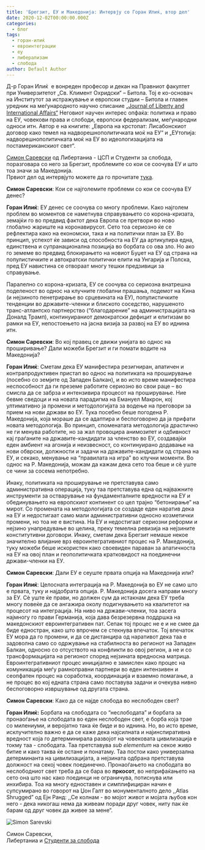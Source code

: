 ```yaml
---
title: 'Брегзит, ЕУ и Македонија: Интервју со Горан Илиќ, втор дел'
date: 2020-12-02T00:00:00.000Z
categories:
  - блог
tags:
  - горан-илиќ
  - евроинтеграции
  - еу
  - либерализам
  - слобода
author: Default Author
---
```


Д-р Горан Илиќ  е вонреден професор и декан на Правниот факултет при Универзитетот „Св. Климент Охридски“ – Битола. Тој е ко-основач на Институтот за истражување и европски студии – Битола и главен уредник на меѓународното научно списание [„Journal of Liberty and International Aﬀairs“](http://www.e-jlia.com/) Неговиот научен интерес опфаќа: политика и право на ЕУ, човекови права и слободи, европски федерализам, меѓународни односи итн. Автор е на книгите: „Европа на крстопат: Лисабонскиот договор како темел на надворешнополитичката моќ на ЕУ“ и „ЕУтопија: надворешнополитичката моќ на ЕУ во идеологизацијата на постамериканскиот свет“.

[Симон Саревски](https://www.facebook.com/simon.sarevski) од Либертаниа - ЦСП и Студенти за слобода, поразговара со него за Брегзит, проблемите со кои се соочува ЕУ и што тоа значи за Македонија.  
Првиот дел од интервјуто можете да го прочитате [тука](http://libertaniabackup.local/bregzit-eu-makedonija-goran-ilikj/?fbclid=IwAR3htd9HZbfqD7l3umrRwMnLCab5tqChU2_wD5jZ9rdE3fTi1WYYT0lg9Ls).

**Симон Саревски**: Кои се најголемите проблеми со кои се соочува ЕУ денес? 

**Горан Илиќ**: ЕУ денес се соочува со многу проблеми. Како најголем проблем во моментов се наметнува справувањето со корона-кризата, земајќи го во предвид фактот дека Европа се претвори во ново глобално жариште на коронавирусот. Сето тоа сериозно ќе се рефлектира како на економски, така и на политички план за ЕУ. Во принцип, успехот ќе зависи од способноста на ЕУ да артикулира една, единствена и супранационална позиција во борбата со ова зло. Но ако го земеме во предвид блокирањето на новиот Буџет на ЕУ од страна на популистичките и автократски политички елити на Унгарија и Полска, пред ЕУ навистина се отвораат многу тешки предзивици за справување. 

Паралелно со корона-кризата, ЕУ се соочува со сериозна внатрешна поделеност во однос на клучните глобални прашања, подемот на Кина (и нејзиното пенетрирање во срцевината на ЕУ), популистичките тенденции во државите-членки и блиското соседство, нарушеното транс-атлантско партнерство (“благодарение” на администрацијата на Доналд Трамп), континуираниот демократски дефицит и елитизам во рамки на ЕУ, непостоењето на јасна визија за развој на ЕУ во иднина  итн.

**Симон Саревски**: Во кој правец се движи унијата во однос на проширивање? Дали можеби Брегзит и ги помати водите на Македонија?

**Горан Илиќ**: Сметам дека ЕУ манифестира резигниран, апатичен и контрапродуктивен пристап во однос на политиката на проширување (посебно со земјите од Западен Балкан), и во исто време манифестира неспособност да ги преземе работите сериозно во свои раце – во смисла да се забрза и интензивира процесот на проширување. Ние бевме сведоци и на новата парадигма на Емануел Макрон, кој ултимативно ја промени и методологијата за водење на преговори за прием на нови држави во ЕУ. Тука посебно беше погодена Р. Македонија, која мораше да се адаптира и беспоговорно да ја прифати новата методологија. Во принцип, споменатата методологија драстично не ги менува работите, но за жал провоцира анимозитет и одбивност кај граѓаните на државите-кандидати за членство во ЕУ, создавајќи еден амбиент на агонија и неизвесност, со континуирано додавање на нови обврски, должности и задачи на државите-кандидати од страна на ЕУ, и секако, менување на “правилата на игра” во клучни моменти. Во однос на Р. Македонија, можам да кажам дека сето тоа беше и сè уште се чини за сосема непотребно. 

Инаку, политиката на проширување не претставува само административна операција, туку таа претставува една од најважните инструменти за остварување на фундаменталните вредности на ЕУ и обединувањето на европскиот континент со цел трајно “бетонирање” на мирот. Со промената на методологијата се создаде еден наратив дека на ЕУ и недостигаат само мали административни односно козметички промени, но тоа не е вистина. На ЕУ и недостигаат сериозни реформи и нејзино унапредување во целина, преку темелна ревизија на нејзините конститутивни договори. Инаку, сметам дека Брегзит немаше некое значително влијание врз евроинтегративниот процес на Р. Македонија, туку можеби беше искористен како своевиден параван за апатичноста на ЕУ на овој план и геополитичката кратковидост на поединечни држави-членки на ЕУ.

**Симон Саревски**: Дали ЕУ е сеуште првата опција на Македонија или?

**Горан Илиќ**: Целосната интеграција на Р. Македонија во ЕУ не само што е првата, туку и најдобрата опција. Р. Македонија досега направи многу за ЕУ. Сè уште ќе прави, но должен сум да истакнам дека ЕУ треба многу повеќе да се ангажира околу подигнувањето на квалитетот на процесот на интеграција. На ниво на држави-членки, тоа засега најмногу го прави Германија, која дава безрезервна поддршка на македонскиот евроинтегративен пат. Сепак тој процес не е и не смее да биде едностран, како што впрочем се стекнува впечаток. Тој впечаток ЕУ мора да го промени, и да се дистанцира од наративот дека таа е задоволна само со одржување на стабилноста во регионот на Западен Балкан, односно со отсуството на конфликти во овој регион, а не и со трансформацијата на регионот според нејзината вредносна матрица. Евроинтегративниот процес иницијално е замислен како процес на комуникација меѓу рамноправни партнери во еден интензивен и сеопфатен процес на соработка, координација и взаемно помагање, а не процес во кој едната страна само поставува задачи и очекува нивно беспоговорно извршување од другата страна.

**Симон Саревски**: Како да се најде слобода во неслободен свет?

**Горан Илиќ:** Борбата на слободата со “неслободата” и борбата за пронаоѓање на слободата во еден неслободен свет, е борба која трае со милениуми, и веројатно така ќе биде и во иднина. Но, во исто време, исклучително важно е да се каже дека најсилната и најинспиративна вредност која го детерминирала развојот на човековата цивилизација е токму таа - слободата. Таа претставува _sub elementum_ на секое живо битие и како таква ќе остане и понатаму. Таа постои како универзална детерминанта на цивилизацијата, а нејзината одбрана претставува должност на секој човек поединечно. Пронаоѓањето на слободата во неслободниот свет треба да се бара во **пркосот**, во неприфаќањето на сето она што нас како поединци не ограничува, потиснува или инхибира. Тоа на многу едноставен и симплифициран начин е супсумирано во говорот на Џон Галт во монументалното дело ,,Atlas Shrugged” од Ејн Ранд: ,,Се колнам - во мојот живот и мојата љубов кон него - дека никогаш нема да живеам поради друг човек, ниту пак ќе барам од друг човек да живее за мене“.

![Simon Sarevski](http://libertaniabackup.local/wp-content/uploads/2020/02/Sime-pic.jpg)

Симон Саревски,  
Либертаниа и [Студенти за слобода](https://www.facebook.com/sfl.macedonia)
